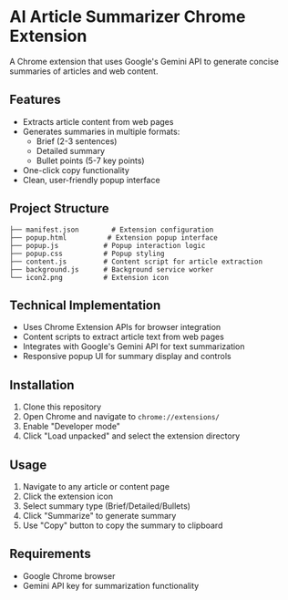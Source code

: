 # AI Article Summarizer Chrome Extension

A Chrome extension that uses Google's Gemini API to generate concise summaries of articles and web content.

## Features

- Extracts article content from web pages
- Generates summaries in multiple formats:
  - Brief (2-3 sentences)
  - Detailed summary
  - Bullet points (5-7 key points)
- One-click copy functionality
- Clean, user-friendly popup interface

## Project Structure

```
├── manifest.json        # Extension configuration
├── popup.html          # Extension popup interface
├── popup.js           # Popup interaction logic
├── popup.css          # Popup styling
├── content.js         # Content script for article extraction
├── background.js      # Background service worker
└── icon2.png          # Extension icon
```

## Technical Implementation

- Uses Chrome Extension APIs for browser integration
- Content scripts to extract article text from web pages
- Integrates with Google's Gemini API for text summarization
- Responsive popup UI for summary display and controls

## Installation

1. Clone this repository
2. Open Chrome and navigate to `chrome://extensions/`
3. Enable "Developer mode"
4. Click "Load unpacked" and select the extension directory

## Usage

1. Navigate to any article or content page
2. Click the extension icon
3. Select summary type (Brief/Detailed/Bullets)
4. Click "Summarize" to generate summary
5. Use "Copy" button to copy the summary to clipboard

## Requirements

- Google Chrome browser
- Gemini API key for summarization functionality
